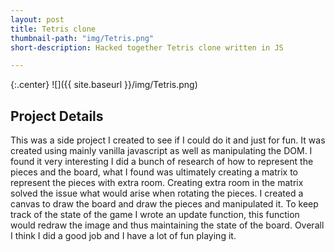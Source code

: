 ```yaml
---
layout: post
title: Tetris clone
thumbnail-path: "img/Tetris.png"
short-description: Hacked together Tetris clone written in JS

---
```


{:.center}
![]({{ site.baseurl }}/img/Tetris.png)


## Project Details

This was a side project I created to see if I could do it and just for fun. It was created using mainly vanilla javascript as well as manipulating the DOM. I found it very interesting I did a bunch of research of how to represent the pieces and the board, what I found was ultimately creating a matrix to represent the pieces with extra room. Creating extra room in the matrix solved the issue what would arise when rotating the pieces. I created a canvas to draw the board and draw the pieces and manipulated it. To keep track of the state of the game I wrote an update function, this function would redraw the image and thus maintaining the state of the board. Overall I think I did a good job and I have a lot of fun playing it.
